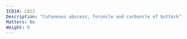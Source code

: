 ```yaml
---
ICD10: L023
Description: "Cutaneous abscess, furuncle and carbuncle of buttock"
Matters: No
Weight: 0
---
```


